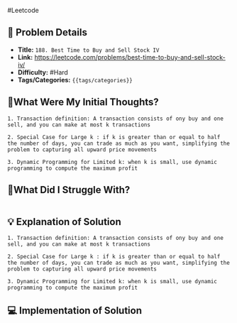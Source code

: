 #Leetcode
## 📝 Problem Details

- **Title:** `188. Best Time to Buy and Sell Stock IV`
- **Link:** https://leetcode.com/problems/best-time-to-buy-and-sell-stock-iv/
- **Difficulty:** #Hard
- **Tags/Categories:** `{{tags/categories}}`

## 💭What Were My Initial Thoughts?

```
1. Transaction definition: A transaction consists of ony buy and one sell, and you can make at most k transactions

2. Special Case for Large k : if k is greater than or equal to half the number of days, you can trade as much as you want, simplifying the problem to capturing all upward price movements

3. Dynamic Programming for Limited k: when k is small, use dynamic programming to compute the maximum profit
```

## 🤔What Did I Struggle With?

```

```

## 💡 Explanation of Solution

```
1. Transaction definition: A transaction consists of ony buy and one sell, and you can make at most k transactions

2. Special Case for Large k : if k is greater than or equal to half the number of days, you can trade as much as you want, simplifying the problem to capturing all upward price movements

3. Dynamic Programming for Limited k: when k is small, use dynamic programming to compute the maximum profit
```
## 💻 Implementation of Solution

```cpp

``` 